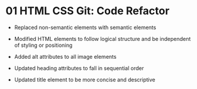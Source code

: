 # 01 HTML CSS Git: Code Refactor

- Replaced non-semantic elements with semantic elements

- Modified HTML elements to follow logical structure and be independent of styling or positioning

- Added alt attributes to all image elements

- Updated heading attributes to fall in sequential order

- Updated title element to be more concise and descriptive

